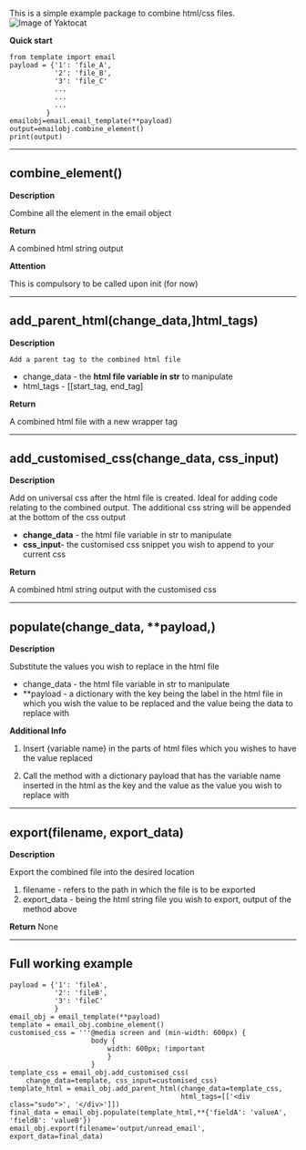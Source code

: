 This is a simple example package to combine html/css files.
![Image of Yaktocat](https://image-mgt.sgp1.digitaloceanspaces.com/gy/shortlisted.jpg)

**Quick start**

```
from template import email
payload = {'1': 'file_A',
           '2': 'file_B',
           '3': 'file_C'
           ...
           ...
           ...
         }
emailobj=email.email_template(**payload)
output=emailobj.combine_element()
print(output)
```
---
**combine_element()**
---

**Description**

Combine all the element in the email object

**Return**

A combined html string output

**Attention**

This is compulsory to be called upon init (for now)

---
**add_parent_html(change_data,]html_tags)**
---
**Description**

	Add a parent tag to the combined html file

-   change_data - the **html file variable in str** to manipulate
-   html_tags - [[start_tag, end_tag]

**Return**

A combined html file with a new wrapper tag

---
**add_customised_css(change_data, css_input)**
---
**Description**

Add on universal css after the html file is created. Ideal for adding code relating to the combined output. The additional css string will be appended at the bottom of the css output

 - **change_data** - the html file variable in str to manipulate
- **css_input**- the customised css snippet you wish to append to your current css

**Return**

A combined html string output with the customised css

---
populate(change_data, **payload,)
---
**Description**

Substitute the values you wish to replace in the html file

- change_data - the html file variable in str to manipulate
- **payload - a dictionary with the key being the label in the html file in which you wish the value to be replaced and the value being the data to replace with

**Additional Info**

1.  Insert {variable name} in the parts of html files which you wishes to have the value replaced

2.  Call the method with a dictionary payload that has the variable name inserted in the html as the key and the value as the value you wish to replace with

---
**export(filename, export_data)**
---
**Description**

Export the combined file into the desired location
1.  filename - refers to the path in which the file is to be exported
2.  export_data - being the html string file you wish to export, output of the method above

**Return**
None

---
**Full working example**
---
```
payload = {'1': 'fileA',
           '2': 'fileB',
           '3': 'fileC'
           }
email_obj = email_template(**payload)
template = email_obj.combine_element()
customised_css = '''@media screen and (min-width: 600px) {
                    body {
                        width: 600px; !important
                        }
                    }
template_css = email_obj.add_customised_css(
    change_data=template, css_input=customised_css)
template_html = email_obj.add_parent_html(change_data=template_css,
                                          html_tags=[['<div class="sudo">', '</div>']])
final_data = email_obj.populate(template_html,**{'fieldA': 'valueA', 'fieldB': 'valueB'})
email_obj.export(filename='output/unread_email', export_data=final_data)
```
